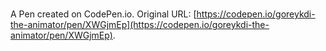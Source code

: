 # 

A Pen created on CodePen.io. Original URL: [https://codepen.io/goreykdi-the-animator/pen/XWGjmEp](https://codepen.io/goreykdi-the-animator/pen/XWGjmEp).

